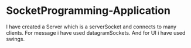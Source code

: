 # SocketProgramming-Application
I have created a Server which is a serverSocket and connects to many clients.
For message i have used datagramSockets.
And for UI i have used swings.
